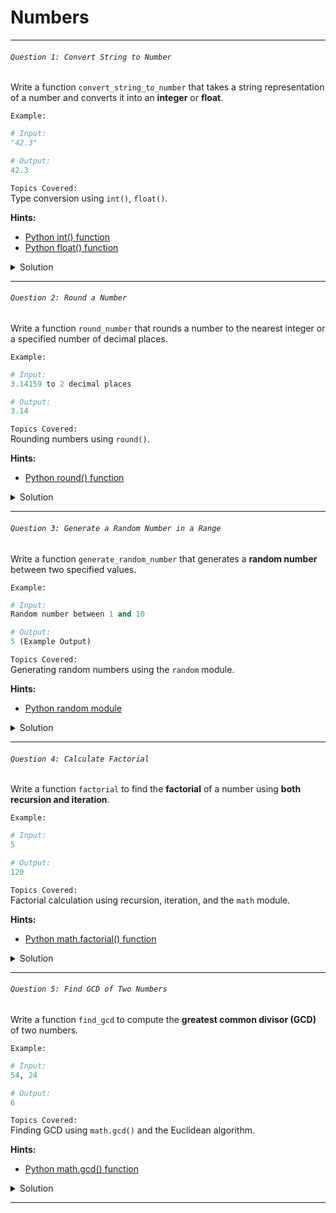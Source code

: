 # Numbers

---

###### ` Question 1: Convert String to Number `  

Write a function `convert_string_to_number` that takes a string representation of a number and converts it into an **integer** or **float**.

`Example:`  

```python
# Input:
"42.3"

# Output:
42.3
```

`Topics Covered:`  
Type conversion using `int()`, `float()`.  

**Hints:**  
- [Python int() function](https://docs.python.org/3/library/functions.html#int)  
- [Python float() function](https://docs.python.org/3/library/functions.html#float)  

<details>
  <summary>Solution</summary>

### Let's look at the solution:

```python
def convert_string_to_number(s):
    try:
        # Try converting to an integer first
        result = int(s)
    except ValueError:
        # If conversion to integer fails, convert to a float
        result = float(s)
    return result

# Example usage
print(convert_string_to_number("42"))    # Output: 42 (int)
print(convert_string_to_number("42.3"))  # Output: 42.3 (float)
```

**Explanation:**  

- The function attempts to convert a string into an **integer** using `int()`.
- If the conversion fails (due to decimals), it falls back to converting into a **float** using `float()`.  
- This ensures handling of both **integer** and **floating-point** numbers.

</details>

---

###### ` Question 2: Round a Number `  

Write a function `round_number` that rounds a number to the nearest integer or a specified number of decimal places.

`Example:`  

```python
# Input:
3.14159 to 2 decimal places

# Output:
3.14
```

`Topics Covered:`  
Rounding numbers using `round()`.  

**Hints:**  
- [Python round() function](https://docs.python.org/3/library/functions.html#round)  

<details>
  <summary>Solution</summary>

### Let's look at the solution:

```python
def round_number(num, decimals=0):
    return round(num, decimals)

# Example usage
print(round_number(3.14159))     # Output: 3
print(round_number(3.14159, 2))  # Output: 3.14
```

**Explanation:**  

- `round(number, decimals)` rounds a number to the given **decimal places**.  
- Default decimal places are **0**, meaning it rounds to the nearest **integer**.  

</details>

---

###### ` Question 3: Generate a Random Number in a Range `  

Write a function `generate_random_number` that generates a **random number** between two specified values.

`Example:`  

```python
# Input:
Random number between 1 and 10

# Output:
5 (Example Output)
```

`Topics Covered:`  
Generating random numbers using the `random` module.  

**Hints:**  
- [Python random module](https://docs.python.org/3/library/random.html)  

<details>
  <summary>Solution</summary>

### Let's look at the solution:

```python
import random

def generate_random_number(start, end):
    return random.randint(start, end)

# Example usage
print(generate_random_number(1, 10))  # Output: Random integer between 1 and 10
```

**Explanation:**  

- Import the `random` module.
- Use `random.randint(start, end)` to get a **random integer** in the specified range.

</details>

---

###### ` Question 4: Calculate Factorial `  

Write a function `factorial` to find the **factorial** of a number using **both recursion and iteration**.

`Example:`  

```python
# Input:
5

# Output:
120
```

`Topics Covered:`  
Factorial calculation using recursion, iteration, and the `math` module.  

**Hints:**  
- [Python math.factorial() function](https://docs.python.org/3/library/math.html#math.factorial)  

<details>
  <summary>Solution</summary>

### Let's look at the solution:

✅ **Solution 1: Using `math.factorial()`**
```python
import math

def factorial_using_math(num):
    return math.factorial(num)

# Example usage
print(factorial_using_math(5))  # Output: 120
```

✅ **Solution 2: Using Iteration**
```python
def factorial_iterative(num):
    result = 1
    for i in range(1, num + 1):
        result *= i
    return result

# Example usage
print(factorial_iterative(5))  # Output: 120
```

✅ **Solution 3: Using Recursion**
```python
def factorial_recursive(num):
    if num == 0 or num == 1:
        return 1
    return num * factorial_recursive(num - 1)

# Example usage
print(factorial_recursive(5))  # Output: 120
```

**Explanation:**  

- **Using `math.factorial(n)`**: Directly computes the factorial.  
- **Using iteration**: Loop from `1` to `n`, multiplying each value.  
- **Using recursion**: The base case is `1`, otherwise, it multiplies `num * factorial(num-1)`.  

</details>

---

###### ` Question 5: Find GCD of Two Numbers `  

Write a function `find_gcd` to compute the **greatest common divisor (GCD)** of two numbers.

`Example:`  

```python
# Input:
54, 24

# Output:
6
```

`Topics Covered:`  
Finding GCD using `math.gcd()` and the Euclidean algorithm.  

**Hints:**  
- [Python math.gcd() function](https://docs.python.org/3/library/math.html#math.gcd)  

<details>
  <summary>Solution</summary>

### Let's look at the solution:

✅ **Solution 1: Using `math.gcd()`**
```python
import math

def gcd_using_math(a, b):
    return math.gcd(a, b)

# Example usage
print(gcd_using_math(54, 24))  # Output: 6
```

✅ **Solution 2: Using the Euclidean Algorithm**
```python
def gcd_euclidean(a, b):
    while b != 0:
        a, b = b, a % b
    return a

# Example usage
print(gcd_euclidean(54, 24))  # Output: 6
```

✅ **Solution 3: Using Recursion (Euclidean Algorithm)**
```python
def gcd_recursive(a, b):
    if b == 0:
        return a
    return gcd_recursive(b, a % b)

# Example usage
print(gcd_recursive(54, 24))  # Output: 6
```

**Explanation:**  

- **Using `math.gcd()`**: The simplest approach, using Python’s built-in function.  
- **Using iteration (Euclidean Algorithm)**:  
  - Replace `a` with `b`, and `b` with `a % b`.
  - Repeat until `b == 0`, at which point `a` is the **GCD**.  
- **Using recursion**:  
  - Base case: Return `a` if `b == 0`.  
  - Recursive step: Call `gcd_recursive(b, a % b)`.  

</details>

---
